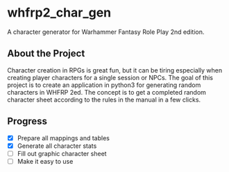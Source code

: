# whfrp2_char_gen
A character generator for Warhammer Fantasy Role Play 2nd edition.

## About the Project
Character creation in RPGs is great fun, but it can be tiring especially when creating player characters for a single session or NPCs. 
The goal of this project is to create an application in python3 for generating random characters in WHFRP 2ed.
The concept is to get a completed random character sheet according to the rules in the manual in a few clicks.

## Progress
- [X] Prepare all mappings and tables
- [X] Generate all character stats
- [ ] Fill out graphic character sheet 
- [ ] Make it easy to use
